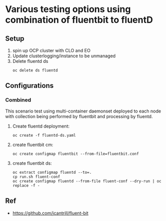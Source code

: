 # Various testing options using combination of fluentbit to fluentD

## Setup

1. spin up OCP cluster with CLO and EO
1. Update clusterlogging/instance to be unmanaged
1. Delete fluentd ds
    ```
    oc delete ds fluentd
    ```

## Configurations

### Combined
This scenario test using multi-container daemonset deployed to each node with collection being performed by fluentbit and processing by fluentd.  

1. Create fluentd deployment:
    ```
    oc create -f fluentd-ds.yaml
    ```
1. create fluentbit cm:
    ```
    oc create configmap fluentbit --from-file=fluentbit.conf
    ```
1. create fluentbit ds:
    ```
    oc extract configmap fluentd --to=.
    cp run.sh fluent-conf
    oc create configmap fluentd --from-file fluent-conf --dry-run | oc replace -f -
    ```

## Ref
* https://github.com/jcantrill/fluent-bit
